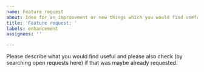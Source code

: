 ```yaml
---
name: Feature request
about: Idea for an improvement or new things which you would find useful are always welcome
title: 'Feature request: '
labels: enhancement
assignees: ''

---
```


Please describe what you would find useful and please also check (by searching open requests here) if that was maybe already requested.
